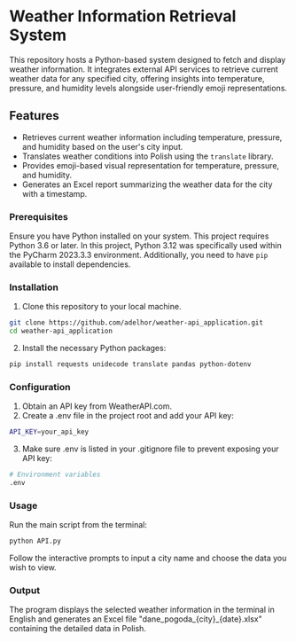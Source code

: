 # Weather Information Retrieval System

This repository hosts a Python-based system designed to fetch and display weather information. It integrates external API services to retrieve current weather data for any specified city, offering insights into temperature, pressure, and humidity levels alongside user-friendly emoji representations.

## Features

- Retrieves current weather information including temperature, pressure, and humidity based on the user's city input.
- Translates weather conditions into Polish using the `translate` library.
- Provides emoji-based visual representation for temperature, pressure, and humidity.
- Generates an Excel report summarizing the weather data for the city with a timestamp.

### Prerequisites

Ensure you have Python installed on your system. This project requires Python 3.6 or later. In this project, Python 3.12 was specifically used within the PyCharm 2023.3.3 environment. Additionally, you need to have `pip` available to install dependencies.

### Installation
1. Clone this repository to your local machine.
```bash
git clone https://github.com/adelhor/weather-api_application.git
cd weather-api_application
```
   
2. Install the necessary Python packages:
```bash
pip install requests unidecode translate pandas python-dotenv
```

### Configuration
1. Obtain an API key from WeatherAPI.com.
2. Create a .env file in the project root and add your API key:
```bash
API_KEY=your_api_key
```
3. Make sure .env is listed in your .gitignore file to prevent exposing your API key:
```bash
# Environment variables
.env
```

### Usage
Run the main script from the terminal:

```bash
python API.py
```
Follow the interactive prompts to input a city name and choose the data you wish to view.

### Output
The program displays the selected weather information in the terminal in English and generates an Excel file "dane_pogoda_{city}_{date}.xlsx" containing the detailed data in Polish.
